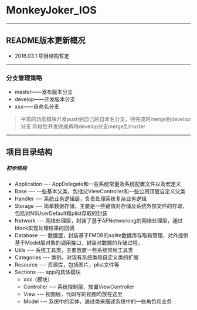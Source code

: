 # MonkeyJoker_IOS

***
## README版本更新概况
* 2016.03.1 项目结构暂定


---
### 分支管理策略
* master——发布版本分支
* develop——开发版本分支
* xxx——自命名分支

>平常的功能模块开发push到自己的自命名分支，待完成时merge到develop分支
阶段性开发完成再将develop分支merge到master


* * *

## 项目目录结构
##### 初步结构

* Application   --- AppDelegate和一些系统常量及系统配置文件以及宏定义
* Base   --- 一些基本父类，包括父ViewController和一些公用顶层自定义父类
* Handler   --- 系统业务逻辑层，负责处理系统复杂业务逻辑
* Storage   --- 简单数据存储，主要是一些键值对存储及系统外部文件的存取，包括对NSUserDefault和plist存取的封装
* Network   --- 网络处理层，封装了基于AFNetworking的网络处理层，通过block实现处理结果的回调
* Database   --- 数据层，封装基于FMDB的sqlite数据库存取和管理，对外提供基于Model层对象的调用接口，封装对数据的存储过程。
* Utils   --- 系统工具类，主要放置一些系统常用工具类
* Categories --- 类别，对现有系统类和自定义类的扩展
* Resource   --- 资源库，包括图片，plist文件等
* Sections   --- app的具体模块
  - xxx（模块）
   - Controller --- 系统控制层，放置ViewController
   - View --- 视图层，代码写的视图均放在这里
   - Model --- 系统中的实体，通过类来描述系统中的一些角色和业务